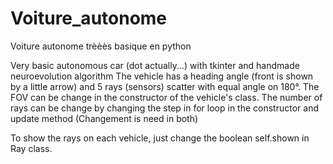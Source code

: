 # Voiture_autonome
Voiture autonome trèèès basique en python 

Very basic autonomous car (dot actually...) with tkinter and handmade neuroevolution algorithm
The vehicle has a heading angle (front is shown by a little arrow) and 5 rays (sensors) scatter with equal angle on 180°.
The FOV can be change in the constructor of the vehicle's class.
The number of rays can be change by changing the step in for loop in the constructor and update method (Changement is need in both)

To show the rays on each vehicle, just change the boolean self.shown in Ray class.
